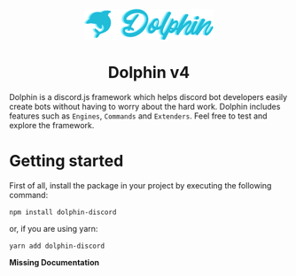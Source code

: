 <p align="center"><img src="https://raw.githubusercontent.com/itspedruu/dolphin/master/assets/banner.png"></p>

<h1 align="center">Dolphin v4</h1>

Dolphin is a discord.js framework which helps discord bot developers easily create bots without having to worry about the hard work. Dolphin includes features such as `Engines`, `Commands` and `Extenders`. Feel free to test and explore the framework.

# Getting started

First of all, install the package in your project by executing the following command:

```
npm install dolphin-discord
```

or, if you are using yarn:

```
yarn add dolphin-discord
```

**Missing Documentation**